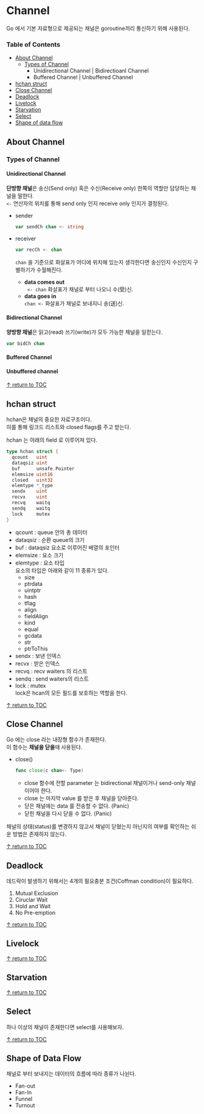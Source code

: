 # Channel
Go 에서 기본 자료형으로 제공되는 채널은 goroutine끼리 통신하기 위해 사용된다.

### Table of Contents
- [About Channel](#about-channel)
  - [Types of Channel](#types-of-channel)
    - Unidirectional Channel | Bidirectioanl Channel
    - Buffered Channel | Unbuffered Channel
- [hchan struct](#hchan-struct)
- [Close Channel](#close-channel)
- [Deadlock](#deadlock)
- [Livelock](#livelock)
- [Starvation](#starvation)
- [Select](#select)
- [Shape of data flow](#shape-of-data-flow)


## About Channel
### Types of Channel
#### Unidirectional Channel
**단방향 채널**은 송신(Send only) 혹은 수신(Receive only) 한쪽의 역할만 담당하는 채널을 말한다.  
```<-``` 연산자의 위치를 통해 send only 인지 receive only 인지가 결정된다.  
* sender  
  ```go
  var sendCh chan <- string
  ```
* receiver
  ```go
  var recCh <- chan
  ```

  ```chan``` 을 기준으로 화살표가 어디에 위치해 있는지 생각한다면 송신인지 수신인지 구별하기가 수월해진다.  
  * **data comes out**  
    ``` <- chan``` 화살표가 채널로 부터 나오니 수(受)신.
  * **data goes in**  
    ```chan <-``` 화살표가 채널로 보내지니 송(送)신.

#### Bidirectional Channel
**양방향 채널**은 읽고(read) 쓰기(write)가 모두 가능한 채널을 일컫는다.
```go
var bidCh chan
```

#### Buffered Channel
#### Unbuffered channel


[↑ return to TOC](#table-of-contents)


## hchan struct
hchan은 채널의 중요한 자료구조이다.   
이를 통해 링크드 리스트와 closed flags를 주고 받는다.  

hchan 는 아래의 field 로 이루어져 있다.  

```go
type hchan struct {
  qcount   uint          
  dataqsiz uint           
  buf      unsafe.Pointer 
  elemsize uint16
  closed   uint32
  elemtype *_type 
  sendx    uint   
  recvx    uint   
  recvq    waitq 
  sendq    waitq 
  lock     mutex
}
```
* qcount : queue 안의 총 데이터
* dataqsiz : 순환 queue의 크기
* buf : dataqsiz 요소로 이루어진 배열의 포인터
* elemsize : 요소 크기
* elemtype : 요소 타입  
  요소의 타입은 아래와 같이 11 종류가 있다.
  * size
  * ptrdata
  * uintptr
  *	hash 
  * tflag
  *	align
  *	fieldAlign
  *	kind
  * equal
  * gcdata 
  * str	
  * ptrToThis 
* sendx : 보낸 인덱스
* recvx : 받은 인덱스
* recvq : recv waiters 의 리스트
* sendq : send waiters의 리스트
* lock : mutex  
  lock은 hcan의 모든 필드를 보호하는 역할을 한다.

[↑ return to TOC](#table-of-contents)


## Close Channel
Go 에는 close 라는 내장형 함수가 존재한다.  
이 함수는 **채널을 닫을**때 사용된다.  
* close()
  ``` go
  func close(c chan<- Type)
  ```
  * close 함수에 전할 parameter 는 bidirectional 채널이거나 send-only 채널이어야 한다.  
  * close 는 마지막 value 를 받은 후 채널을 닫아준다.
  * 닫은 채널에는 data 를 전송할 수 없다. (Panic)
  * 닫힌 채널을 다시 닫을 수 없다. (Panic)

채널의 상태(status)를 변경하지 않고서 채널이 닫혔는지 아닌지의 여부를 확인하는 쉬운 방법은 존재하지 않는다.  


[↑ return to TOC](#table-of-contents)


## Deadlock
데드락이 발생하기 위해서는 4개의 필요충분 조건(Coffman condition)이 필요하다.
1. Mutual Exclusion
1. Ciruclar Wait
1. Hold and Wait
1. No Pre-emption

[↑ return to TOC](#table-of-contents)

## Livelock
[↑ return to TOC](#table-of-contents)


## Starvation
[↑ return to TOC](#table-of-contents)


## Select
하나 이상의 채널이 존재한다면 select를 사용해보자.

[↑ return to TOC](#table-of-contents)



## Shape of Data Flow
채널로 부터 보내지는 데이터의 흐름에 따라 종류가 나뉜다.  
* Fan-out
* Fan-In
* Funnel
* Turnout
